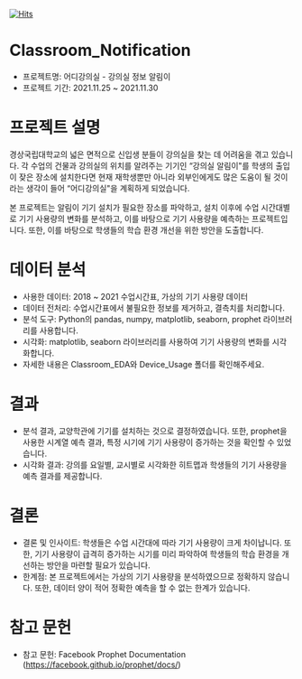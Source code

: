 [![Hits](https://hits.seeyoufarm.com/api/count/incr/badge.svg?url=https%3A%2F%2Fgithub.com%2Fpmy02&count_bg=%2372F2F3&title_bg=%234B7CFF&icon=github.svg&icon_color=%23E7E7E7&title=VISIT&edge_flat=false)](https://github.com/pmy02/Classroom_Notification)

# Classroom_Notification
- 프로젝트명: 어디강의실 - 강의실 정보 알림이
- 프로젝트 기간: 2021.11.25 ~ 2021.11.30

# 프로젝트 설명
경상국립대학교의 넓은 면적으로 신입생 분들이 강의실을 찾는 데 어려움을 겪고 있습니다. 각 수업의 건물과 강의실의 위치를 알려주는 기기인 “강의실 알림이"를 학생의 출입이 잦은 장소에 설치한다면 현재 재학생뿐만 아니라 외부인에게도 많은 도움이 될 것이라는 생각이 들어 “어디강의실"을 계획하게 되었습니다.

본 프로젝트는 알림이 기기 설치가 필요한 장소를 파악하고, 설치 이후에 수업 시간대별로 기기 사용량의 변화를 분석하고, 이를 바탕으로 기기 사용량을 예측하는 프로젝트입니다. 또한, 이를 바탕으로 학생들의 학습 환경 개선을 위한 방안을 도출합니다.

# 데이터 분석
- 사용한 데이터: 2018 ~ 2021 수업시간표, 가상의 기기 사용량 데이터
- 데이터 전처리: 수업시간표에서 불필요한 정보를 제거하고, 결측치를 처리합니다.
- 분석 도구: Python의 pandas, numpy, matplotlib, seaborn, prophet 라이브러리를 사용합니다.
- 시각화: matplotlib, seaborn 라이브러리를 사용하여 기기 사용량의 변화를 시각화합니다.
- 자세한 내용은 Classroom_EDA와 Device_Usage 폴더를 확인해주세요.

# 결과
- 분석 결과, 교양학관에 기기를 설치하는 것으로 결정하였습니다. 또한, prophet을 사용한 시계열 예측 결과, 특정 시기에 기기 사용량이 증가하는 것을 확인할 수 있었습니다.
- 시각화 결과: 강의를 요일별, 교시별로 시각화한 히트맵과 학생들의 기기 사용량을 예측 결과를 제공합니다.

# 결론
- 결론 및 인사이트: 학생들은 수업 시간대에 따라 기기 사용량이 크게 차이납니다. 또한, 기기 사용량이 급격히 증가하는 시기를 미리 파악하여 학생들의 학습 환경을 개선하는 방안을 마련할 필요가 있습니다.
- 한계점: 본 프로젝트에서는 가상의 기기 사용량을 분석하였으므로 정확하지 않습니다. 또한, 데이터 양이 적어 정확한 예측을 할 수 없는 한계가 있습니다.

# 참고 문헌
- 참고 문헌: Facebook Prophet Documentation (https://facebook.github.io/prophet/docs/)
